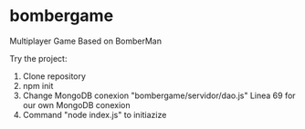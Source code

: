 # bombergame
Multiplayer Game Based on BomberMan

Try the project:

1. Clone repository
2. npm init
3. Change MongoDB conexion "bombergame/servidor/dao.js" Linea 69 for our own MongoDB conexion
4. Command "node index.js" to initiazize

